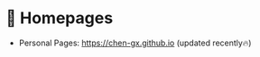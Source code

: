 # 📎 Homepages
- Personal Pages: https://chen-gx.github.io (updated recently🔥)
<!-- - Linkedin: https://www.linkedin.com/in/rayeren -->
<!-- - Google Scholar: https://scholar.google.com/citations?user=4FA6C0AAAAAJ -->
<!-- - DBLP: https://dblp.org/pid/75/6568-6.html -->
